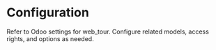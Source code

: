 # Configuration

Refer to Odoo settings for web_tour. Configure related models, access rights, and options as needed.
